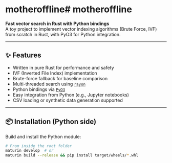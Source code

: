 # motheroffline# motheroffline

**Fast vector search in Rust with Python bindings**  
A toy project to implement vector indexing algorithms (Brute Force, IVF) from scratch in Rust, with PyO3 for Python integration.

---

## ✨ Features

- Written in pure Rust for performance and safety
- IVF (Inverted File Index) implementation
- Brute-force fallback for baseline comparison
- Multi-threaded search using [`rayon`](https://docs.rs/rayon/)
- Python bindings via [`PyO3`](https://pyo3.rs/)
- Easy integration from Python (e.g., Jupyter notebooks)
- CSV loading or synthetic data generation supported

---

## 📦 Installation (Python side)

Build and install the Python module:

```bash
# From inside the root folder
maturin develop  # or
maturin build --release && pip install target/wheels/*.whl
